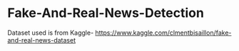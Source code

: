 # Fake-And-Real-News-Detection
Dataset used is from Kaggle- 
https://www.kaggle.com/clmentbisaillon/fake-and-real-news-dataset
